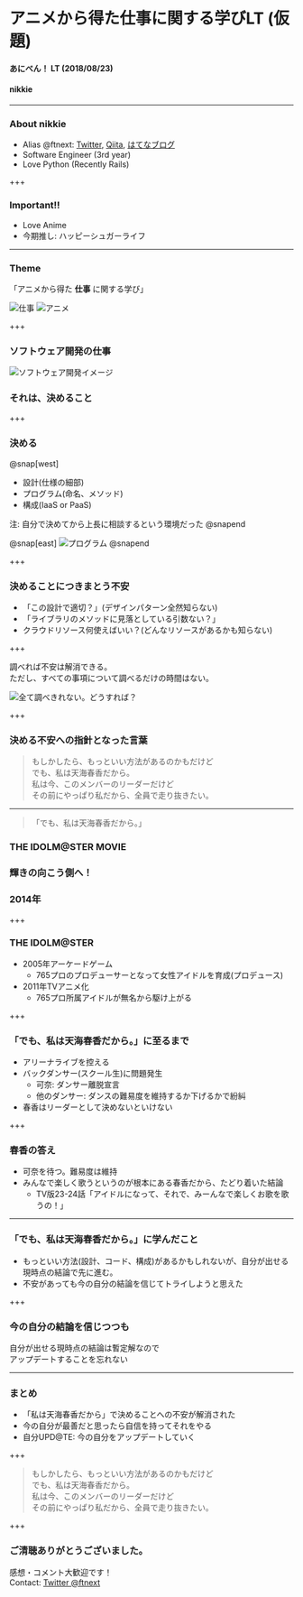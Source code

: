 # アニメから得た仕事に関する学びLT (仮題)
#### あにべん！ LT (2018/08/23)
#### nikkie

---

### About nikkie

- Alias @ftnext: [Twitter](https://twitter.com/ftnext), [Qiita](https://qiita.com/ftnext), [はてなブログ](http://nikkie-ftnext.hatenablog.com/)
- Software Engineer (3rd year)
- Love Python (Recently Rails)

+++

### Important!!

- Love Anime
- 今期推し: ハッピーシュガーライフ

---

### Theme

「アニメから得た **仕事** に関する学び」

![仕事](aniben_August_imas/assets/kaisya_man.png)
![アニメ](aniben_August_imas/assets/tv_boy_tooku.png)

+++

### ソフトウェア開発の仕事
![ソフトウェア開発イメージ](aniben_August_imas/assets/system_integration.png)
### それは、決めること

+++

### 決める

@snap[west]
- 設計(仕様の細部)
- プログラム(命名、メソッド)
- 構成(IaaS or PaaS)

注: 自分で決めてから上長に相談するという環境だった
@snapend

@snap[east]
![プログラム](aniben_August_imas/assets/character_program.png)
@snapend

+++

### 決めることにつきまとう不安

- 「この設計で適切？」(デザインパターン全然知らない)
- 「ライブラリのメソッドに見落としている引数ない？」
- クラウドリソース何使えばいい？(どんなリソースがあるかも知らない)

+++

調べれば不安は解消できる。  
ただし、すべての事項について調べるだけの時間はない。

![全て調べきれない。どうすれば？](aniben_August_imas/assets/jouhou_hanran.png)

+++

### 決める不安への指針となった言葉

>もしかしたら、もっといい方法があるのかもだけど  
>でも、私は天海春香だから。  
>私は今、このメンバーのリーダーだけど  
>その前にやっぱり私だから、全員で走り抜きたい。  

---

>「でも、私は天海春香だから。」

### THE IDOLM@STER MOVIE
### 輝きの向こう側へ！
### 2014年

+++

### THE IDOLM@STER

- 2005年アーケードゲーム
  - 765プロのプロデューサーとなって女性アイドルを育成(プロデュース)
- 2011年TVアニメ化
  - 765プロ所属アイドルが無名から駆け上がる

+++

### 「でも、私は天海春香だから。」に至るまで

- アリーナライブを控える
- バックダンサー(スクール生)に問題発生
  - <span class="kana">可奈</span>: ダンサー離脱宣言
  - 他のダンサー: ダンスの難易度を維持するか下げるかで紛糾
- <span class="haruka">春香</span>はリーダーとして決めないといけない

+++

### <span class="haruka">春香</span>の答え

- <span class="kana">可奈</span>を待つ。難易度は維持
- みんなで楽しく歌うというのが根本にある<span class="haruka">春香</span>だから、たどり着いた結論
  - TV版23-24話「<span class="haruka">アイドルになって、それで、みーんなで楽しくお歌を歌うの！</span>」

---

### 「でも、私は天海春香だから。」に学んだこと

- もっといい方法(設計、コード、構成)があるかもしれないが、自分が出せる現時点の結論で先に進む。
- 不安があっても今の自分の結論を信じてトライしようと思えた

+++

### 今の自分の結論を信じつつも

自分が出せる現時点の結論は暫定解なので  
アップデートすることを忘れない

---

### まとめ

- 「私は天海春香だから」で決めることへの不安が解消された
- 今の自分が最善だと思ったら自信を持ってそれをやる
- 自分UPD@TE: 今の自分をアップデートしていく

+++

>もしかしたら、もっといい方法があるのかもだけど  
>でも、私は天海春香だから。  
>私は今、このメンバーのリーダーだけど  
>その前にやっぱり私だから、全員で走り抜きたい。  

+++

### ご清聴ありがとうございました。
感想・コメント大歓迎です！  
Contact: [Twitter @ftnext](https://twitter.com/ftnext)
